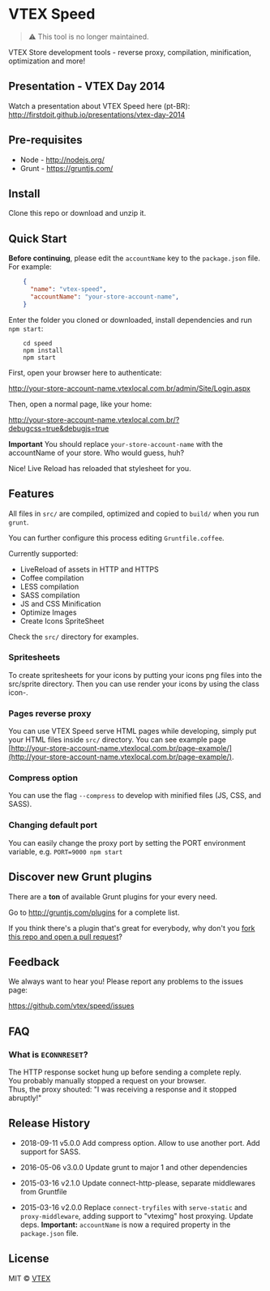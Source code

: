 # VTEX Speed

> ⚠️ This tool is no longer maintained.

VTEX Store development tools - reverse proxy, compilation, minification, optimization and more!

## Presentation - VTEX Day 2014

Watch a presentation about VTEX Speed here (pt-BR): http://firstdoit.github.io/presentations/vtex-day-2014

## Pre-requisites

* Node - http://nodejs.org/
* Grunt - https://gruntjs.com/

## Install

Clone this repo or download and unzip it.

## Quick Start

**Before continuing**, please edit the `accountName` key to the `package.json` file. For example:

```json
    {
      "name": "vtex-speed",
      "accountName": "your-store-account-name",
    }
```

Enter the folder you cloned or downloaded, install dependencies and run `npm start`:

```shell
    cd speed
    npm install
    npm start
```

First, open your browser here to authenticate:  

http://your-store-account-name.vtexlocal.com.br/admin/Site/Login.aspx

Then, open a normal page, like your home:

http://your-store-account-name.vtexlocal.com.br/?debugcss=true&debugjs=true

**Important**  You should replace `your-store-account-name` with the accountName of your store. Who would guess, huh?


Nice! Live Reload has reloaded that stylesheet for you.

## Features

All files in `src/` are compiled, optimized and copied to `build/` when you run `grunt`.

You can further configure this process editing `Gruntfile.coffee`.

Currently supported:

- LiveReload of assets in HTTP and HTTPS
- Coffee compilation
- LESS compilation
- SASS compilation
- JS and CSS Minification
- Optimize Images
- Create Icons SpriteSheet

Check the `src/` directory for examples.

### Spritesheets

To create spritesheets for your icons by putting your icons png files into the src/sprite directory. Then you can use render your icons by using the class icon-<filename>.

### Pages reverse proxy

You can use VTEX Speed serve HTML pages while developing, simply put your HTML files inside `src/` directory. You can see example page [http://your-store-account-name.vtexlocal.com.br/page-example/](http://your-store-account-name.vtexlocal.com.br/page-example/).

### Compress option

You can use the flag `--compress` to develop with minified files (JS, CSS, and SASS).

### Changing default port

You can easily change the proxy port by setting the PORT environment variable, e.g. `PORT=9000 npm start`

## Discover new Grunt plugins

There are a **ton** of available Grunt plugins for your every need.

Go to http://gruntjs.com/plugins for a complete list.

If you think there's a plugin that's great for everybody, why don't you [fork this repo and open a pull request](https://github.com/vtex/speed/fork)?

## Feedback

We always want to hear you! Please report any problems to the issues page:

https://github.com/vtex/speed/issues

## FAQ

### What is `ECONNRESET`?

The HTTP response socket hung up before sending a complete reply.  
You probably manually stopped a request on your browser.  
Thus, the proxy shouted: "I was receiving a response and it stopped abruptly!"

## Release History

- 2018-09-11    v5.0.0      Add compress option. Allow to use another port. Add support for SASS.

- 2016-05-06    v3.0.0      Update grunt to major 1 and other dependencies

- 2015-03-16    v2.1.0      Update connect-http-please, separate middlewares from Gruntfile

- 2015-03-16    v2.0.0      Replace `connect-tryfiles` with `serve-static` and `proxy-middleware`, adding support to "vteximg" host proxying. Update deps. **Important:** `accountName` is now a required property in the `package.json` file.

## License

MIT © [VTEX](https://github.com/vtex)
